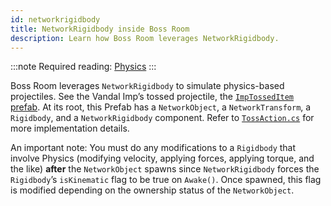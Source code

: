 ```yaml
---
id: networkrigidbody
title: NetworkRigidbody inside Boss Room
description: Learn how Boss Room leverages NetworkRigidbody.
---
```

:::note
Required reading: [Physics](../..//advanced-topics/physics.md)
:::

Boss Room leverages `NetworkRigidbody` to simulate physics-based projectiles. See the Vandal Imp’s tossed projectile, the [`ImpTossedItem` prefab](https://github.com/Unity-Technologies/com.unity.multiplayer.samples.coop/blob/v2.2.0/Assets/Prefabs/Game/ImpTossedItem.prefab). At its root, this Prefab has a `NetworkObject`, a `NetworkTransform`, a `Rigidbody`, and a `NetworkRigidbody` component. Refer to [`TossAction.cs`](https://github.com/Unity-Technologies/com.unity.multiplayer.samples.coop/blob/v2.2.0/Assets/Scripts/Gameplay/Action/ConcreteActions/TossAction.cs) for more implementation details.

An important note: You must do any modifications to a `Rigidbody` that involve Physics (modifying velocity, applying forces, applying torque, and the like) **after** the `NetworkObject` spawns since `NetworkRigidbody` forces the `Rigidbody`’s `isKinematic` flag to be true on `Awake()`. Once spawned, this flag is modified depending on the ownership status of the `NetworkObject`.
